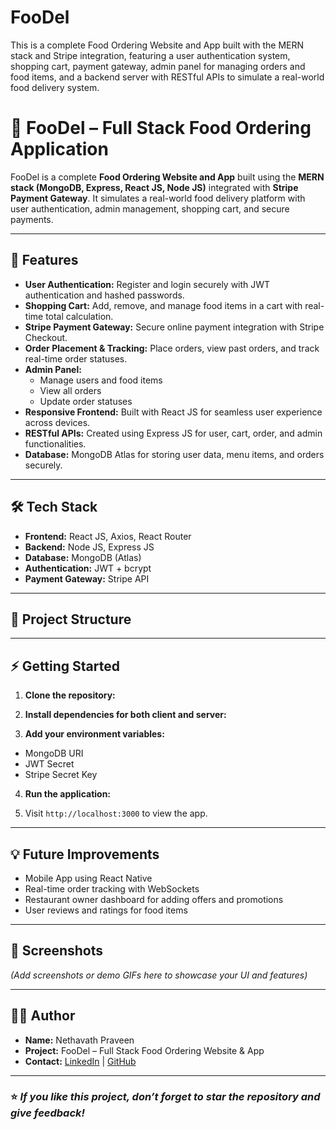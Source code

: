 # FooDel
This is a complete Food Ordering Website and App built with the MERN stack and Stripe integration, featuring a user authentication system, shopping cart, payment gateway, admin panel for managing orders and food items, and a backend server with RESTful APIs to simulate a real-world food delivery system.
# 🍔 FooDel – Full Stack Food Ordering Application

FooDel is a complete **Food Ordering Website and App** built using the **MERN stack (MongoDB, Express, React JS, Node JS)** integrated with **Stripe Payment Gateway**. It simulates a real-world food delivery platform with user authentication, admin management, shopping cart, and secure payments.

---

## 🚀 **Features**

- **User Authentication:** Register and login securely with JWT authentication and hashed passwords.
- **Shopping Cart:** Add, remove, and manage food items in a cart with real-time total calculation.
- **Stripe Payment Gateway:** Secure online payment integration with Stripe Checkout.
- **Order Placement & Tracking:** Place orders, view past orders, and track real-time order statuses.
- **Admin Panel:**
  - Manage users and food items
  - View all orders
  - Update order statuses
- **Responsive Frontend:** Built with React JS for seamless user experience across devices.
- **RESTful APIs:** Created using Express JS for user, cart, order, and admin functionalities.
- **Database:** MongoDB Atlas for storing user data, menu items, and orders securely.

---

## 🛠️ **Tech Stack**

- **Frontend:** React JS, Axios, React Router
- **Backend:** Node JS, Express JS
- **Database:** MongoDB (Atlas)
- **Authentication:** JWT + bcrypt
- **Payment Gateway:** Stripe API

---

## 📂 **Project Structure**


---

## ⚡ **Getting Started**

1. **Clone the repository:**


2. **Install dependencies for both client and server:**


3. **Add your environment variables:**

- MongoDB URI
- JWT Secret
- Stripe Secret Key

4. **Run the application:**


5. Visit `http://localhost:3000` to view the app.

---

## 💡 **Future Improvements**

- Mobile App using React Native
- Real-time order tracking with WebSockets
- Restaurant owner dashboard for adding offers and promotions
- User reviews and ratings for food items

---

## 📸 **Screenshots**

*(Add screenshots or demo GIFs here to showcase your UI and features)*

---

## 👨‍💻 **Author**

- **Name:** Nethavath Praveen
- **Project:** FooDel – Full Stack Food Ordering Website & App
- **Contact:** [LinkedIn](https://www.linkedin.com/in/nethavath-praveen-0a7a84287/) | [GitHub](https://github.com/Praveen-ing)

---

### ⭐ *If you like this project, don’t forget to star the repository and give feedback!*

